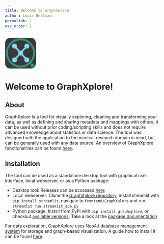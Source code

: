 ```yaml
---
title: Welcome to GraphXplore!
author: Louis Bellmann
permalink: /
nav_order: 1
---
```


<img src="./graphxplore_icon.png" alt="drawing" width="100"/>

# Welcome to GraphXplore!

## About

GraphXplore is a tool for visually exploring, cleaning and transforming your data, as well as defining and sharing 
metadata and mappings with others. It can be used without prior coding/scripting skills and does not require 
advanced knowledge about statistics or data science. The tool was designed with the application to the medical 
research domain in mind, but can be generally used with any data source. An overview of GraphXplore functionalities can 
be found [here](/functionalities).

## Installation

The tool can be used as a standalone desktop tool with graphical user interface, local webserver, or as a Python package:
 - Desktop tool: Releases can be accessed [here](https://github.com/UKEIAM/graphxplore/releases)
 - Local webserver: Clone the [GraphXplore repository](https://github.com/UKEIAM/graphxplore), install streamlit with `pip install streamlit`, navigate to 
  `frontend/GraphXplore` and run `streamlit run streamlit_app.py`
 - Python package: Install from PyPi with `pip install graphxplore`, or checkout 
   [available versions](https://pypi.org/project/graphxplore/). Take a look at the [package documentation](https://graphxplore.readthedocs.io/en/latest/)

For data exploration, GraphXplore uses [Neo4J database management system](https://neo4j.com/) for storage and 
graph-based visualization. A guide how to install it can be found [here](/neo4j_installation).